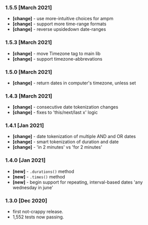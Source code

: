 
<!-- #### [Unreleased] 

-->
### 1.5.5 [March 2021]
- **[change]** -  use more-intuitive choices for ampm 
- **[change]** -  support more time-range formats
- **[change]** -  reverse upsidedown date-ranges
  
### 1.5.3 [March 2021]
- **[change]** - move Timezone tag to main lib
- **[change]** - support timezone-abbrevations

### 1.5.0 [March 2021]
- **[change]** - return dates in computer's timezone, unless set
  
### 1.4.3 [March 2021]
- **[change]** - consecutive date tokenization changes
- **[change]** - fixes to 'this/next/last x'  logic

### 1.4.1 [Jan 2021]
- **[change]** - date tokenization of multiple AND and OR dates
- **[change]** - smart tokenization of duration and date
- **[change]** - 'in 2 minutes' vs 'for 2 minutes'

### 1.4.0 [Jan 2021]
- **[new]** - `.durations()` method
- **[new]** - `.times()` method
- **[new]** - begin support for repeating, interval-based dates 'any wednesday in june'

### 1.3.0 [Dec 2020]
 - first not-crappy release.
 - 1,552 tests now passing.